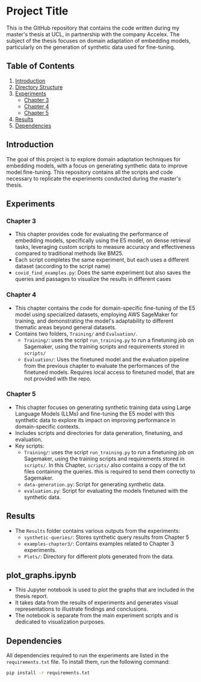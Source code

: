 # Project Title

This is the GitHub repository that contains the code written during my master's thesis at UCL, in partnership with the company Accelex. The subject of the thesis focuses on domain adaptation of embedding models, particularly on the generation of synthetic data used for fine-tuning.

## Table of Contents

1. [Introduction](#introduction)
2. [Directory Structure](#directory-structure)
3. [Experiments](#experiments)
   - [Chapter 3](#chapter-3)
   - [Chapter 4](#chapter-4)
   - [Chapter 5](#chapter-5)
4. [Results](#results)
5. [Dependencies](#dependencies)

## Introduction

The goal of this project is to explore domain adaptation techniques for embedding models, with a focus on generating synthetic data to improve model fine-tuning. This repository contains all the scripts and code necessary to replicate the experiments conducted during the master's thesis.


## Experiments

### Chapter 3

- This chapter provides code for evaluating the performance of embedding models, specifically using the E5 model, on dense retrieval tasks, leveraging custom scripts to measure accuracy and effectiveness compared to traditional methods like BM25.
- Each script completes the same experiment, but each uses a different dataset (according to the script name)
- `covid_find_examples.py`: Does the same experiment but also saves the queries and passages to visualize the results in different cases

### Chapter 4

- This chapter contains the code for domain-specific fine-tuning of the E5 model using specialized datasets, employing AWS SageMaker for training, and demonstrating the model's adaptability to different thematic areas beyond general datasets.
- Contains two folders, `Training/` and `Evaluation/`.
    - `Training/`: uses the script `run_training.py` to run a finetuning job on Sagemaker, using the training scripts and requirements stored in `scripts/`
    - `Evaluation/`: Uses the finetuned model and the evaluation pipeline from the previous chapter to evaluate the performances of the finetuned models. Requires local access to finetuned model, that are not provided with the repo.

### Chapter 5

- This chapter focuses on generating synthetic training data using Large Language Models (LLMs) and fine-tuning the E5 model with this synthetic data to explore its impact on improving performance in domain-specific contexts.
- Includes scripts and directories for data generation, finetuning, and evaluation.
- Key scripts:
  - `Training/`: uses the script `run_training.py` to run a finetuning job on Sagemaker, using the training scripts and requirements stored in `scripts/`. In this Chapter, `scripts/` also contains a copy of the txt files containing the queries. this is required to send them correctly to Sagemaker.
  - `data-generation.py`: Script for generating synthetic data.
  - `evaluation.py`: Script for evaluating the models finetuned with the synthetic data.

## Results

- The `Results` folder contains various outputs from the experiments:
  - `synthetic-queries/`: Stores synthetic query results from Chapter 5
  - `examples-chapter3/`: Contains examples related to Chapter 3 experiments.
  - `Plots/`: Directory for different plots generated from the data.

## plot_graphs.ipynb

- This Jupyter notebook is used to plot the graphs that are included in the thesis report.
- It takes data from the results of experiments and generates visual representations to illustrate findings and conclusions.
- The notebook is separate from the main experiment scripts and is dedicated to visualization purposes.

## Dependencies

All dependencies required to run the experiments are listed in the `requirements.txt` file. To install them, run the following command:

```bash
pip install -r requirements.txt
